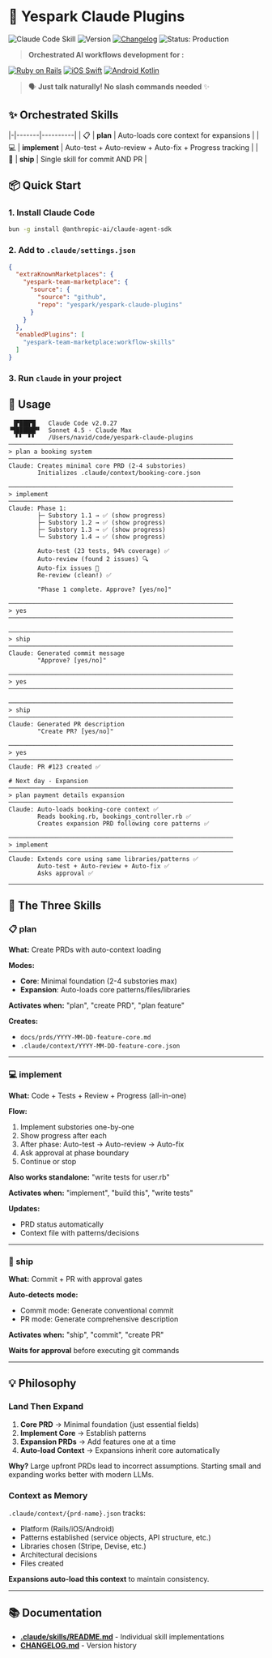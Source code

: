 # 🚀 Yespark Claude Plugins
![Claude Code Skill](https://img.shields.io/badge/Claude_Code-Skill-8A2BE2)
![Version](https://img.shields.io/badge/version-1.0.0-blue.svg)
[![Changelog](https://img.shields.io/badge/changelogs-view-blue.svg)](CHANGELOG.md)
![Status: Production](https://img.shields.io/badge/Status-Production-green)

> **Orchestrated AI workflows development for :**

[![Ruby on Rails](https://img.shields.io/badge/Ruby%20on%20Rails-CC0000?logo=rubyonrails&logoColor=white)](CLAUDE.md)
[![iOS Swift](https://img.shields.io/badge/iOS%20Swift-F05138?logo=swift&logoColor=white)](CLAUDE.md)
[![Android Kotlin](https://img.shields.io/badge/Android%20Kotlin-7F52FF?logo=kotlin&logoColor=white)](CLAUDE.md)

> 🗣️ **Just talk naturally! No slash commands needed** ✨ 

## ✨ Orchestrated Skills

|-|-------|----------|
| 📋 | **plan** | Auto-loads core context for expansions |
| 💻 | **implement** | Auto-test + Auto-review + Auto-fix + Progress tracking |
| 🚀 | **ship** | Single skill for commit AND PR |

## 📦 Quick Start

### 1. Install Claude Code

```bash
bun -g install @anthropic-ai/claude-agent-sdk
```

### 2. Add to `.claude/settings.json`

```json
{
  "extraKnownMarketplaces": {
    "yespark-team-marketplace": {
      "source": {
        "source": "github",
        "repo": "yespark/yespark-claude-plugins"
      }
    }
  },
  "enabledPlugins": [
    "yespark-team-marketplace:workflow-skills"
  ]
}
```

### 3. Run `claude` in your project

## 🎯 Usage

```
 ▐▛███▜▌   Claude Code v2.0.27
▝▜█████▛▘  Sonnet 4.5 · Claude Max
  ▘▘ ▝▝    /Users/navid/code/yespark-claude-plugins
──────────────────────────────────────────────────────────────
> plan a booking system
──────────────────────────────────────────────────────────────
Claude: Creates minimal core PRD (2-4 substories)
        Initializes .claude/context/booking-core.json

──────────────────────────────────────────────────────────────
> implement
──────────────────────────────────────────────────────────────
Claude: Phase 1:
        ├─ Substory 1.1 → ✅ (show progress)
        ├─ Substory 1.2 → ✅ (show progress)
        ├─ Substory 1.3 → ✅ (show progress)
        └─ Substory 1.4 → ✅ (show progress)

        Auto-test (23 tests, 94% coverage) ✅
        Auto-review (found 2 issues) 🔍
        Auto-fix issues 🔧
        Re-review (clean!) ✅

        "Phase 1 complete. Approve? [yes/no]"

──────────────────────────────────────────────────────────────
> yes
──────────────────────────────────────────────────────────────

──────────────────────────────────────────────────────────────
> ship
──────────────────────────────────────────────────────────────
Claude: Generated commit message
        "Approve? [yes/no]"

──────────────────────────────────────────────────────────────
> yes
──────────────────────────────────────────────────────────────

──────────────────────────────────────────────────────────────
> ship
──────────────────────────────────────────────────────────────
Claude: Generated PR description
        "Create PR? [yes/no]"

──────────────────────────────────────────────────────────────
> yes
──────────────────────────────────────────────────────────────
Claude: PR #123 created ✅

# Next day - Expansion
──────────────────────────────────────────────────────────────
> plan payment details expansion
──────────────────────────────────────────────────────────────
Claude: Auto-loads booking-core context ✅
        Reads booking.rb, bookings_controller.rb ✅
        Creates expansion PRD following core patterns ✅

──────────────────────────────────────────────────────────────
> implement
──────────────────────────────────────────────────────────────
Claude: Extends core using same libraries/patterns ✅
        Auto-test + Auto-review + Auto-fix ✅
        Asks approval ✅
```

---

## 🎨 The Three Skills

### 📋 plan

**What:** Create PRDs with auto-context loading

**Modes:**
- **Core**: Minimal foundation (2-4 substories max)
- **Expansion**: Auto-loads core patterns/files/libraries

**Activates when:** "plan", "create PRD", "plan feature"

**Creates:**
- `docs/prds/YYYY-MM-DD-feature-core.md`
- `.claude/context/YYYY-MM-DD-feature-core.json`

---

### 💻 implement

**What:** Code + Tests + Review + Progress (all-in-one)

**Flow:**
1. Implement substories one-by-one
2. Show progress after each
3. After phase: Auto-test → Auto-review → Auto-fix
4. Ask approval at phase boundary
5. Continue or stop

**Also works standalone:** "write tests for user.rb"

**Activates when:** "implement", "build this", "write tests"

**Updates:**
- PRD status automatically
- Context file with patterns/decisions

---

### 🚀 ship

**What:** Commit + PR with approval gates

**Auto-detects mode:**
- Commit mode: Generate conventional commit
- PR mode: Generate comprehensive description

**Activates when:** "ship", "commit", "create PR"

**Waits for approval** before executing git commands

---

## 💡 Philosophy

### Land Then Expand

1. **Core PRD** → Minimal foundation (just essential fields)
2. **Implement Core** → Establish patterns
3. **Expansion PRDs** → Add features one at a time
4. **Auto-load Context** → Expansions inherit core automatically

**Why?** Large upfront PRDs lead to incorrect assumptions. Starting small and expanding works better with modern LLMs.

### Context as Memory

`.claude/context/{prd-name}.json` tracks:
- Platform (Rails/iOS/Android)
- Patterns established (service objects, API structure, etc.)
- Libraries chosen (Stripe, Devise, etc.)
- Architectural decisions
- Files created

**Expansions auto-load this context** to maintain consistency.

---

## 📚 Documentation

- **[.claude/skills/README.md](./.claude/skills/README.md)** - Individual skill implementations
- **[CHANGELOG.md](CHANGELOG.md)** - Version history
